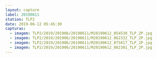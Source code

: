 ```yaml
---
layout: capture
label: 20190611
station: TLP2
date: 2019-06-12 05:45:30
capturas:
  - imagem: TLP2/2019/201906/20190611/M20190612_054530_TLP_2P.jpg
  - imagem: TLP2/2019/201906/20190611/M20190612_062332_TLP_2P.jpg
  - imagem: TLP2/2019/201906/20190611/M20190612_075817_TLP_2P.jpg
  - imagem: TLP2/2019/201906/20190611/M20190612_082301_TLP_2P.jpg
---
```

